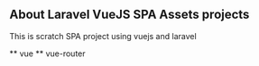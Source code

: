 ## About Laravel VueJS SPA Assets projects

This is scratch SPA project using vuejs and laravel

** vue
** vue-router

